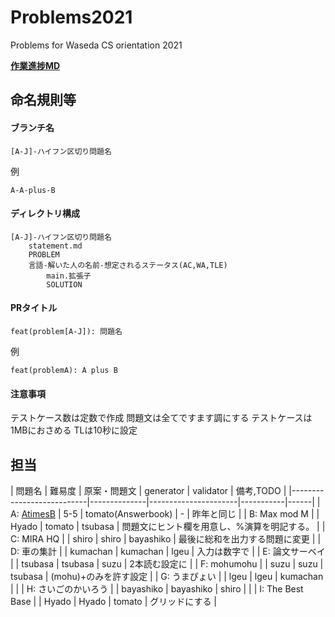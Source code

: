 # Problems2021
Problems for Waseda CS orientation 2021

**[作業進捗MD](summary.md)**

## 命名規則等
#### ブランチ名
```
[A-J]-ハイフン区切り問題名
```

例
```
A-A-plus-B
```

#### ディレクトリ構成
```
[A-J]-ハイフン区切り問題名
    statement.md
    PROBLEM
    言語-解いた人の名前-想定されるステータス(AC,WA,TLE)
        main.拡張子
        SOLUTION
```

#### PRタイトル
```
feat(problem[A-J]): 問題名
```

例
```
feat(problemA): A plus B
```

#### 注意事項
テストケース数は定数で作成
問題文は全てですます調にする
テストケースは1MBにおさめる
TLは10秒に設定

## 担当
| 問題名 | 難易度 | 原案・問題文 | generator | validator | 備考,TODO |
|---------------------------|--------------|----------------------|-----------|------|
| A: [AtimesB](./A-A-mul-B/statement.md) | 5-5 | tomato(Answerbook) | - | 昨年と同じ |
| B: Max mod M |  | Hyado | tomato | tsubasa | 問題文にヒント欄を用意し、%演算を明記する。 |
| C: MIRA HQ |  | shiro | shiro | bayashiko | 最後に総和を出力する問題に変更 |
| D: 車の集計 |  | kumachan | kumachan | lgeu | 入力は数字で |
| E: 論文サーベイ |  | tsubasa | tsubasa | suzu | 2本読む設定に |
| F: mohumohu |  | suzu | suzu | tsubasa | (mohu)+のみを許す設定 |
| G: うまぴょい |  | lgeu | lgeu | kumachan |  |
| H: さいごのかいろう |  | bayashiko | bayashiko | shiro |  |
| I: The Best Base |  | Hyado | Hyado | tomato | グリッドにする |
<!-- | J: [トレジャーハンター](./J-Okashi/statement.md) | 50-700-500 | yamad | tsubasa | - | -->
